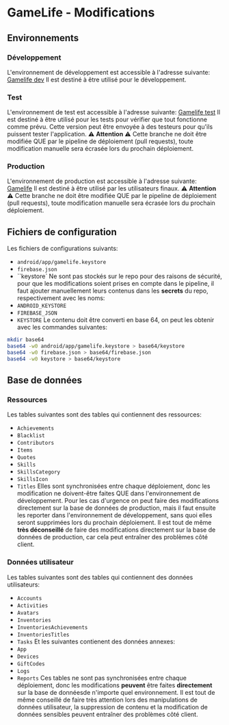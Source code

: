 # GameLife - Modifications

## Environnements
### Développement
L'environnement de développement est accessible à l'adresse suivante: [Gamelife dev](https://github.com/OxyFoo/GameLife/tree/dev)
Il est destiné à être utilisé pour le développement.

### Test
L'environnement de test est accessible à l'adresse suivante: [Gamelife test](https://github.com/OxyFoo/GameLife/tree/test)
Il est destiné à être utilisé pour les tests pour vérifier que tout fonctionne comme prévu.
Cette version peut être envoyée à des testeurs pour qu'ils puissent tester l'application.
:warning: **Attention** :warning: Cette branche ne doit être modifiée QUE par le pipeline de déploiement (pull requests), toute modification manuelle sera écrasée lors du prochain déploiement.

### Production
L'environnement de production est accessible à l'adresse suivante: [Gamelife](https://github.com/OxyFoo/GameLife/tree/prod)
Il est destiné à être utilisé par les utilisateurs finaux.
:warning: **Attention** :warning: Cette branche ne doit être modifiée QUE par le pipeline de déploiement (pull requests), toute modification manuelle sera écrasée lors du prochain déploiement.



## Fichiers de configuration
Les fichiers de configurations suivants:
- `android/app/gamelife.keystore`
- `firebase.json`
- ``keystore`
Ne sont pas stockés sur le repo pour des raisons de sécurité, pour que les modifications soient prises en compte dans le pipeline, il faut ajouter manuellement leurs contenus dans les **secrets** du repo, respectivement avec les noms:
- `ANDROID_KEYSTORE`
- `FIREBASE_JSON`
- `KEYSTORE`
Le contenu doit être converti en base 64, on peut les obtenir avec les commandes suivantes:
```bash
mkdir base64
base64 -w0 android/app/gamelife.keystore > base64/keystore
base64 -w0 firebase.json > base64/firebase.json
base64 -w0 keystore > base64/keystore
```

## Base de données
### Ressources
Les tables suivantes sont des tables qui contiennent des ressources:
- `Achievements`
- `Blacklist`
- `Contributors`
- `Items`
- `Quotes`
- `Skills`
- `SkillsCategory`
- `SkillsIcon`
- `Titles`
Elles sont synchronisées entre chaque déploiement, donc les modification ne doivent-être faites QUE dans l'environnement de développement.
Pour les cas d'urgence on peut faire des modifications directement sur la base de données de production, mais il faut ensuite les reporter dans l'environnement de développement, sans quoi elles seront supprimées lors du prochain déploiement.
Il est tout de même **très déconseillé** de faire des modifications directement sur la base de données de production, car cela peut entraîner des problèmes côté client.

### Données utilisateur
Les tables suivantes sont des tables qui contiennent des données utilisateurs:
- `Accounts`
- `Activities`
- `Avatars`
- `Inventories`
- `InventoriesAchievements`
- `InventoriesTitles`
- `Tasks`
Et les suivantes contienent des données annexes:
- `App`
- `Devices`
- `GiftCodes`
- `Logs`
- `Reports`
Ces tables ne sont pas synchronisées entre chaque déploiement, donc les modifications **peuvent** être faites **directement** sur la base de donnéesde n'importe quel environnement.
Il est tout de même conseillé de faire très attention lors des manipulations de données utilisateur, la suppression de contenu et la modification de données sensibles peuvent entraîner des problèmes côté client.